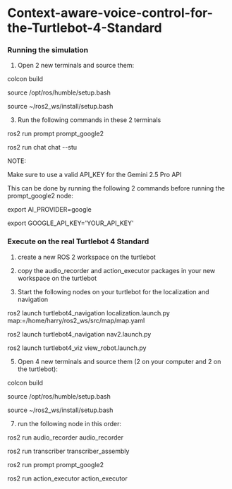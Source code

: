 # Context-aware-voice-control-for-the-Turtlebot-4-Standard

### Running the simulation

1. Open 2 new terminals and source them:

colcon build

source /opt/ros/humble/setup.bash

source ~/ros2_ws/install/setup.bash

3. Run the following commands in these 2 terminals

ros2 run prompt prompt_google2

ros2 run chat chat --stu

NOTE:

Make sure to use a valid API_KEY for the Gemini 2.5 Pro API

This can be done by running the following 2 commands before running the prompt_google2 node:

export AI_PROVIDER=google

export GOOGLE_API_KEY='YOUR_API_KEY'

### Execute on the real Turtlebot 4 Standard

1. create a new ROS 2 workspace on the turtlebot

2. copy the audio_recorder and action_executor packages in your new workspace on the turtlebot

3. Start the following nodes on your turtlebot for the localization and navigation

ros2 launch turtlebot4_navigation localization.launch.py map:=/home/harry/ros2_ws/src/map/map.yaml

ros2 launch turtlebot4_navigation nav2.launch.py

ros2 launch turtlebot4_viz view_robot.launch.py

5. Open 4 new terminals and source them (2 on your computer and 2 on the turtlebot):

colcon build

source /opt/ros/humble/setup.bash

source ~/ros2_ws/install/setup.bash

7. run the following node in this order:

ros2 run audio_recorder audio_recorder

ros2 run transcriber transcriber_assembly

ros2 run prompt prompt_google2

ros2 run action_executor action_executor
